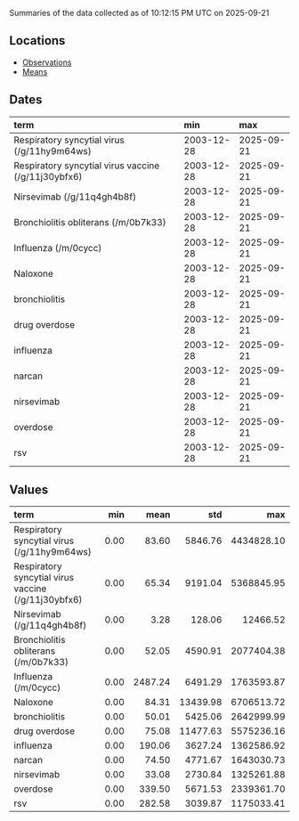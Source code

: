 Summaries of the data collected as of 10:12:15 PM UTC on 2025-09-21

## Locations

* [Observations](https://github.com/DISSC-yale/gtrends_collection/blob/main/summaries/observations.csv)
* [Means](https://github.com/DISSC-yale/gtrends_collection/blob/main/summaries/means.csv)

## Dates

| term                                                | min        | max        |
|:----------------------------------------------------|:-----------|:-----------|
| Respiratory syncytial virus (/g/11hy9m64ws)         | 2003-12-28 | 2025-09-21 |
| Respiratory syncytial virus vaccine (/g/11j30ybfx6) | 2003-12-28 | 2025-09-21 |
| Nirsevimab (/g/11q4gh4b8f)                          | 2003-12-28 | 2025-09-21 |
| Bronchiolitis obliterans (/m/0b7k33)                | 2003-12-28 | 2025-09-21 |
| Influenza (/m/0cycc)                                | 2003-12-28 | 2025-09-21 |
| Naloxone                                            | 2003-12-28 | 2025-09-21 |
| bronchiolitis                                       | 2003-12-28 | 2025-09-21 |
| drug overdose                                       | 2003-12-28 | 2025-09-21 |
| influenza                                           | 2003-12-28 | 2025-09-21 |
| narcan                                              | 2003-12-28 | 2025-09-21 |
| nirsevimab                                          | 2003-12-28 | 2025-09-21 |
| overdose                                            | 2003-12-28 | 2025-09-21 |
| rsv                                                 | 2003-12-28 | 2025-09-21 |

## Values

| term                                                |   min |    mean |      std |        max |
|:----------------------------------------------------|------:|--------:|---------:|-----------:|
| Respiratory syncytial virus (/g/11hy9m64ws)         |  0.00 |   83.60 |  5846.76 | 4434828.10 |
| Respiratory syncytial virus vaccine (/g/11j30ybfx6) |  0.00 |   65.34 |  9191.04 | 5368845.95 |
| Nirsevimab (/g/11q4gh4b8f)                          |  0.00 |    3.28 |   128.06 |   12466.52 |
| Bronchiolitis obliterans (/m/0b7k33)                |  0.00 |   52.05 |  4590.91 | 2077404.38 |
| Influenza (/m/0cycc)                                |  0.00 | 2487.24 |  6491.29 | 1763593.87 |
| Naloxone                                            |  0.00 |   84.31 | 13439.98 | 6706513.72 |
| bronchiolitis                                       |  0.00 |   50.01 |  5425.06 | 2642999.99 |
| drug overdose                                       |  0.00 |   75.08 | 11477.63 | 5575236.16 |
| influenza                                           |  0.00 |  190.06 |  3627.24 | 1362586.92 |
| narcan                                              |  0.00 |   74.50 |  4771.67 | 1643030.73 |
| nirsevimab                                          |  0.00 |   33.08 |  2730.84 | 1325261.88 |
| overdose                                            |  0.00 |  339.50 |  5671.53 | 2339361.70 |
| rsv                                                 |  0.00 |  282.58 |  3039.87 | 1175033.41 |
